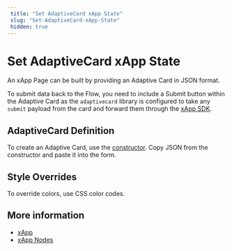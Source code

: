 ```yaml
---
 title: "Set AdaptiveCard xApp State" 
 slug: "Set-AdaptiveCard-xApp-State" 
 hidden: true 
---
```


# Set AdaptiveCard xApp State

An xApp Page can be built by providing an Adaptive Card in JSON format.

To submit data back to the Flow, you need to include a Submit button within the Adaptive Card as the `adaptivecard` library is configured to take any `submit` payload from the card and forward them through the [xApp SDK](../../xApp/sdk.md). 

## AdaptiveCard Definition

To create an Adaptive Card, use the [constructor](https://adaptivecards.io/designer). Copy JSON from the constructor and paste it into the form.

## Style Overrides

To override colors, use CSS color codes.


## More information

- [xApp](../../xApp/overview.md)
- [xApp Nodes](overview.md)